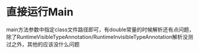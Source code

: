 # 直接运行Main
main方法参数中指定class文件路径即可，有double常量的时候解析还有点问题，除了RuntimeVisibleTypeAnnotation/RuntimeInvisibleTypeAnnotation解析没测过之外，其他的应该没什么问题
